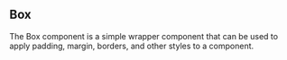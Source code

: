 ## Box

The Box component is a simple wrapper component that can be used to apply padding, margin, borders, and other styles to a component.

<div>
	<LeSourceButton url="https://github.com/hiimlex/leux/tree/main/src/components/Box"></LeSourceButton>
</div>
